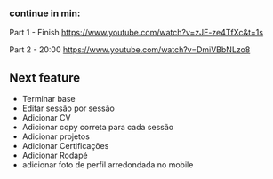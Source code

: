 ### continue in min:

Part 1 - Finish
https://www.youtube.com/watch?v=zJE-ze4TfXc&t=1s

Part 2 - 20:00
https://www.youtube.com/watch?v=DmiVBbNLzo8

## Next feature

- Terminar base
- Editar sessão por sessão
- Adicionar CV
- Adicionar copy correta para cada sessão
- Adicionar projetos
- Adicionar Certificações
- Adicionar Rodapé
- adicionar foto de perfil arredondada no mobile
